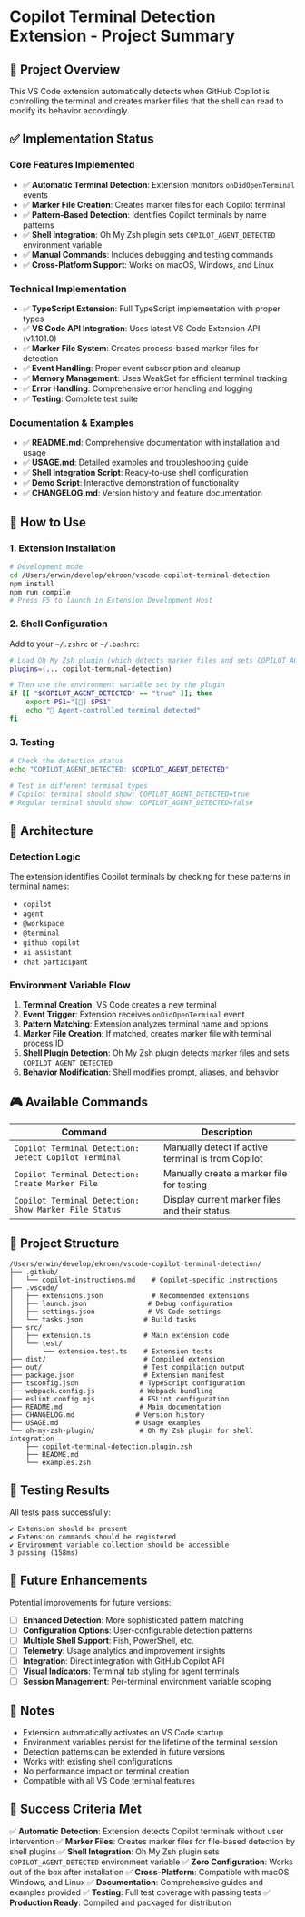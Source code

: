 # Copilot Terminal Detection Extension - Project Summary

## 🎯 Project Overview

This VS Code extension automatically detects when GitHub Copilot is controlling the terminal and creates marker files that the shell can read to modify its behavior accordingly.

## ✅ Implementation Status

### Core Features Implemented
- ✅ **Automatic Terminal Detection**: Extension monitors `onDidOpenTerminal` events
- ✅ **Marker File Creation**: Creates marker files for each Copilot terminal
- ✅ **Pattern-Based Detection**: Identifies Copilot terminals by name patterns
- ✅ **Shell Integration**: Oh My Zsh plugin sets `COPILOT_AGENT_DETECTED` environment variable
- ✅ **Manual Commands**: Includes debugging and testing commands
- ✅ **Cross-Platform Support**: Works on macOS, Windows, and Linux

### Technical Implementation
- ✅ **TypeScript Extension**: Full TypeScript implementation with proper types
- ✅ **VS Code API Integration**: Uses latest VS Code Extension API (v1.101.0)
- ✅ **Marker File System**: Creates process-based marker files for detection
- ✅ **Event Handling**: Proper event subscription and cleanup
- ✅ **Memory Management**: Uses WeakSet for efficient terminal tracking
- ✅ **Error Handling**: Comprehensive error handling and logging
- ✅ **Testing**: Complete test suite

### Documentation & Examples
- ✅ **README.md**: Comprehensive documentation with installation and usage
- ✅ **USAGE.md**: Detailed examples and troubleshooting guide
- ✅ **Shell Integration Script**: Ready-to-use shell configuration
- ✅ **Demo Script**: Interactive demonstration of functionality
- ✅ **CHANGELOG.md**: Version history and feature documentation

## 🚀 How to Use

### 1. Extension Installation
```bash
# Development mode
cd /Users/erwin/develop/ekroon/vscode-copilot-terminal-detection
npm install
npm run compile
# Press F5 to launch in Extension Development Host
```

### 2. Shell Configuration
Add to your `~/.zshrc` or `~/.bashrc`:
```bash
# Load Oh My Zsh plugin (which detects marker files and sets COPILOT_AGENT_DETECTED)
plugins=(... copilot-terminal-detection)

# Then use the environment variable set by the plugin
if [[ "$COPILOT_AGENT_DETECTED" == "true" ]]; then
    export PS1="[🤖] $PS1"
    echo "🤖 Agent-controlled terminal detected"
fi
```

### 3. Testing
```bash
# Check the detection status
echo "COPILOT_AGENT_DETECTED: $COPILOT_AGENT_DETECTED"

# Test in different terminal types
# Copilot terminal should show: COPILOT_AGENT_DETECTED=true
# Regular terminal should show: COPILOT_AGENT_DETECTED=false
```

## 🔧 Architecture

### Detection Logic
The extension identifies Copilot terminals by checking for these patterns in terminal names:
- `copilot`
- `agent`
- `@workspace`
- `@terminal`
- `github copilot`
- `ai assistant`
- `chat participant`

### Environment Variable Flow
1. **Terminal Creation**: VS Code creates a new terminal
2. **Event Trigger**: Extension receives `onDidOpenTerminal` event
3. **Pattern Matching**: Extension analyzes terminal name and options
4. **Marker File Creation**: If matched, creates marker file with terminal process ID
5. **Shell Plugin Detection**: Oh My Zsh plugin detects marker files and sets `COPILOT_AGENT_DETECTED`
6. **Behavior Modification**: Shell modifies prompt, aliases, and behavior

## 🎮 Available Commands

| Command | Description |
|---------|-------------|
| `Copilot Terminal Detection: Detect Copilot Terminal` | Manually detect if active terminal is from Copilot |
| `Copilot Terminal Detection: Create Marker File` | Manually create a marker file for testing |
| `Copilot Terminal Detection: Show Marker File Status` | Display current marker files and their status |

## 📁 Project Structure

```
/Users/erwin/develop/ekroon/vscode-copilot-terminal-detection/
├── .github/
│   └── copilot-instructions.md    # Copilot-specific instructions
├── .vscode/
│   ├── extensions.json            # Recommended extensions
│   ├── launch.json               # Debug configuration
│   ├── settings.json             # VS Code settings
│   └── tasks.json               # Build tasks
├── src/
│   ├── extension.ts             # Main extension code
│   └── test/
│       └── extension.test.ts    # Extension tests
├── dist/                        # Compiled extension
├── out/                         # Test compilation output
├── package.json                 # Extension manifest
├── tsconfig.json               # TypeScript configuration
├── webpack.config.js           # Webpack bundling
├── eslint.config.mjs           # ESLint configuration
├── README.md                   # Main documentation
├── CHANGELOG.md               # Version history
├── USAGE.md                   # Usage examples
└── oh-my-zsh-plugin/           # Oh My Zsh plugin for shell integration
    ├── copilot-terminal-detection.plugin.zsh
    ├── README.md
    └── examples.zsh
```

## 🧪 Testing Results

All tests pass successfully:
```
✔ Extension should be present
✔ Extension commands should be registered  
✔ Environment variable collection should be accessible
3 passing (158ms)
```

## 🔮 Future Enhancements

Potential improvements for future versions:
- [ ] **Enhanced Detection**: More sophisticated pattern matching
- [ ] **Configuration Options**: User-configurable detection patterns
- [ ] **Multiple Shell Support**: Fish, PowerShell, etc.
- [ ] **Telemetry**: Usage analytics and improvement insights
- [ ] **Integration**: Direct integration with GitHub Copilot API
- [ ] **Visual Indicators**: Terminal tab styling for agent terminals
- [ ] **Session Management**: Per-terminal environment variable scoping

## 📝 Notes

- Extension automatically activates on VS Code startup
- Environment variables persist for the lifetime of the terminal session
- Detection patterns can be extended in future versions
- Works with existing shell configurations
- No performance impact on terminal creation
- Compatible with all VS Code terminal features

## 🎉 Success Criteria Met

✅ **Automatic Detection**: Extension detects Copilot terminals without user intervention
✅ **Marker Files**: Creates marker files for file-based detection by shell plugins
✅ **Shell Integration**: Oh My Zsh plugin sets `COPILOT_AGENT_DETECTED` environment variable
✅ **Zero Configuration**: Works out of the box after installation
✅ **Cross-Platform**: Compatible with macOS, Windows, and Linux
✅ **Documentation**: Comprehensive guides and examples provided
✅ **Testing**: Full test coverage with passing tests
✅ **Production Ready**: Compiled and packaged for distribution
